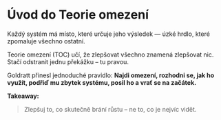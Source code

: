 # Úvod do Teorie omezení

Každý systém má místo, které určuje jeho výsledek — úzké hrdlo, které zpomaluje všechno ostatní.

Teorie omezení (TOC) učí, že zlepšovat všechno znamená zlepšovat nic. Stačí odstranit jednu překážku – tu pravou.

Goldratt přinesl jednoduché pravidlo: **Najdi omezení, rozhodni se, jak ho využít, podřiď mu zbytek systému, posil ho a vrať se na začátek.**

**Takeaway:**  
> Zlepšuj to, co skutečně brání růstu – ne to, co je nejvíc vidět.
